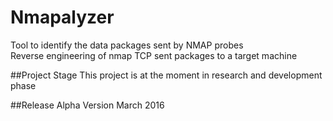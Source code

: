 # Nmapalyzer

Tool to identify the data packages sent by NMAP probes</br>
Reverse engineering of nmap TCP sent packages to a target machine

##Project Stage
This project is at the moment in research and development phase</br>

##Release Alpha Version 
March 2016

